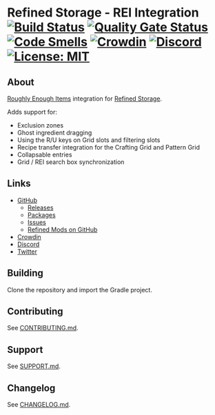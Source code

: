 # Refined Storage - REI Integration [![Build Status](https://github.com/refinedmods/refinedstorage-rei-integration/actions/workflows/build.yml/badge.svg?branch=develop)](https://github.com/refinedmods/refinedstorage-rei-integration/actions/workflows/build.yml) [![Quality Gate Status](https://sonarcloud.io/api/project_badges/measure?project=refinedmods_refinedstorage-rei-integration&metric=alert_status)](https://sonarcloud.io/summary/new_code?id=refinedmods_refinedstorage-rei-integration) [![Code Smells](https://sonarcloud.io/api/project_badges/measure?project=refinedmods_refinedstorage-rei-integration&metric=code_smells)](https://sonarcloud.io/summary/new_code?id=refinedmods_refinedstorage-rei-integration) [![Crowdin](https://badges.crowdin.net/refined-storage-rei-integration/localized.svg)](https://crowdin.com/project/refined-storage-rei-integration) [![Discord](https://img.shields.io/discord/342942776494653441)](https://discordapp.com/invite/VYzsydb) [![License: MIT](https://img.shields.io/badge/License-MIT-yellow.svg)](LICENSE.md)

## About

[Roughly Enough Items](https://github.com/shedaniel/RoughlyEnoughItems) integration
for [Refined Storage](https://github.com/refinedmods/refinedstorage2).

Adds support for:

- Exclusion zones
- Ghost ingredient dragging
- Using the R/U keys on Grid slots and filtering slots
- Recipe transfer integration for the Crafting Grid and Pattern Grid
- Collapsable entries
- Grid / REI search box synchronization

## Links

- [GitHub](https://github.com/refinedmods/refinedstorage-rei-integration)
    - [Releases](https://github.com/refinedmods/refinedstorage-rei-integration/releases)
    - [Packages](https://github.com/refinedmods/refinedstorage-rei-integration/packages)
    - [Issues](https://github.com/refinedmods/refinedstorage-rei-integration/issues)
    - [Refined Mods on GitHub](https://github.com/refinedmods)
- [Crowdin](https://crowdin.com/project/refined-storage-rei-integration)
- [Discord](https://discordapp.com/invite/VYzsydb)
- [Twitter](https://twitter.com/refinedmods)

## Building

Clone the repository and import the Gradle project.

## Contributing

See [CONTRIBUTING.md](.github/CONTRIBUTING.md).

## Support

See [SUPPORT.md](.github/SUPPORT.md).

## Changelog

See [CHANGELOG.md](CHANGELOG.md).
